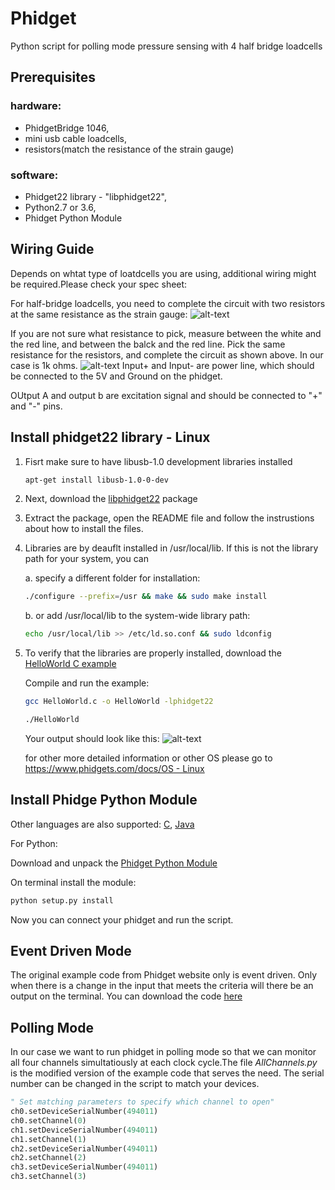 # Phidget
Python script for polling mode pressure sensing with 4 half bridge loadcells

## Prerequisites
### hardware:  
* PhidgetBridge 1046, 
* mini usb cable loadcells, 
* resistors(match the resistance of the strain gauge)

### software:
* Phidget22 library - "libphidget22",
* Python2.7 or 3.6,
* Phidget Python Module


## Wiring Guide
Depends on whtat type of loatdcells you are using, additional wiring might be required.Please check your spec sheet:

For half-bridge loadcells, you need to complete the circuit with two resistors at the same resistance as the strain gauge:
![alt-text](https://www.xsimulator.net/community/attachments/30j0d2t-jpg.24306/)

If you are not sure what resistance to pick, measure between the white and the red line, and between the balck and the red line. Pick the same resistance for the resistors, and complete the circuit as shown above. In our case is 1k ohms.
![alt-text](https://www.phidgets.com/productfiles/1046/1046_0/Images/1200x-/0/1046_0_Alt1.jpg)
Input+ and Input- are power line, which should be connected to the 5V and Ground on the phidget.

OUtput A and output b are excitation signal and should be connected to "+" and "-" pins. 


## Install phidget22 library - Linux
1. Fisrt make sure to have libusb-1.0 development libraries installed
   ```bash
   apt-get install libusb-1.0-0-dev
   ```
2. Next, download the 
[libphidget22](https://www.phidgets.com/downloads/phidget22/libraries/linux/libphidget22.tar.gz)
package
3. Extract the package, open the README file and follow the instrustions about how to install the files.

3. Libraries are by deauflt installed in /usr/local/lib. If this is not the library path for your system, you can

   a. specify a different folder for installation:
   ```bash
   ./configure --prefix=/usr && make && sudo make install
   ```
  
   b. or add /usr/local/lib to the system-wide library path:
  
   ```bash
   echo /usr/local/lib >> /etc/ld.so.conf && sudo ldconfig
   ```
4. To verify that the libraries are properly installed, download the 
[HelloWorld C example](https://www.phidgets.com/downloads/phidget22/examples/c/Manager/Phidget22_HelloWorld_C_Ex.zip)

   Compile and run the example:
   ```bash
   gcc HelloWorld.c -o HelloWorld -lphidget22
   ```
   ```bash
   ./HelloWorld
   ```
   Your output should look like this:
   ![alt-text](https://www.phidgets.com/docs/images/1/1a/Linux_helloworld.PNG)
   
   
   for other more detailed information or other OS please go to [https://www.phidgets.com/docs/OS - Linux](https://www.phidgets.com/docs/OS_-_Linux#Getting_Started_with_Linux)
   
   
## Install Phidge Python Module
Other languages are also supported: 
[C](https://www.phidgets.com/docs/Language_-_C),
[Java](https://www.phidgets.com/docs/Language_-_Java) 

For Python:

Download and unpack the 
[Phidget Python Module](https://www.phidgets.com/downloads/phidget22/libraries/any/Phidget22Python.zip)

On terminal install the module:
```bash
python setup.py install
```

Now you can connect your phidget and run the script.


## Event Driven Mode
The original example code from Phidget website only is event driven. Only when there is a change in the input that meets the criteria will there be an output on the terminal. You can download the code
[here](https://www.phidgets.com/downloads/phidget22/examples/python/VoltageRatioInput/Phidget22_VoltageRatio_Python_Ex.zip)


## Polling Mode
In our case we want to run phidget in polling mode so that we can monitor all four channels simultatiously at each clock cycle.The file *AllChannels.py* is the modified version of the example code that serves the need. The serial number can be changed in the script to match your devices.
```python
" Set matching parameters to specify which channel to open"
ch0.setDeviceSerialNumber(494011)
ch0.setChannel(0)
ch1.setDeviceSerialNumber(494011)
ch1.setChannel(1)
ch2.setDeviceSerialNumber(494011)
ch2.setChannel(2)
ch3.setDeviceSerialNumber(494011)
ch3.setChannel(3)
```

